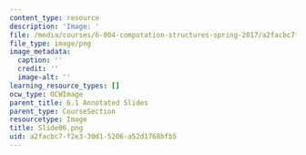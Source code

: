 ```yaml
---
content_type: resource
description: 'Image: '
file: /media/courses/6-004-computation-structures-spring-2017/a2facbc7f2e330d15206a52d1768bfb5_Slide06.png
file_type: image/png
image_metadata:
  caption: ''
  credit: ''
  image-alt: ''
learning_resource_types: []
ocw_type: OCWImage
parent_title: 6.1 Annotated Slides
parent_type: CourseSection
resourcetype: Image
title: Slide06.png
uid: a2facbc7-f2e3-30d1-5206-a52d1768bfb5
---
```


